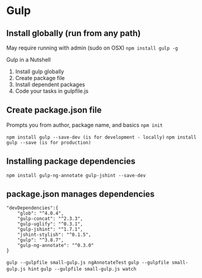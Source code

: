 # Gulp

## Install globally (run from any path)
May require running with admin (sudo on OSX)
`npm install gulp -g`

Gulp in a Nutshell
1. Install gulp globally
2. Create package file
3. Install dependent packages
4. Code your tasks in gulpfile.js

## Create package.json file
Prompts you from author, package name, and basics
`npm init`

`npm install gulp --save-dev (is for development - locally)`
`npm install gulp --save (is for production)`

## Installing package dependencies
`npm install gulp-ng-annotate gulp-jshint --save-dev`

## package.json manages dependencies

```
"devDependencies":{
	"glob": "^4.0.4",
	"gulp-concat": "^2.3.3",
	"gulp-uglify": "^0.3.1",
	"gulp-jshint": "^1.7.1",
	"jshint-stylish": "^0.1.5",
	"gulp": "^3.8.7",
	"gulp-ng-annotate": "^0.3.0"
}
```

`gulp --gulpfile small-gulp.js ngAnnotateTest`
`gulp --gulpfile small-gulp.js hint`
`gulp --gulpfile small-gulp.js watch`

